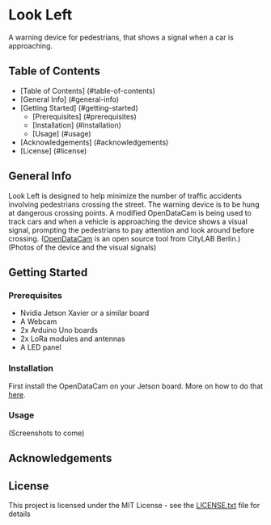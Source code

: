 # Look Left

A warning device for pedestrians, that shows a signal when a car is approaching.

## Table of Contents

* [Table of Contents] (#table-of-contents)
* [General Info] (#general-info)
* [Getting Started] (#getting-started)
    * [Prerequisites] (#prerequisites)
    * [Installation] (#installation)
    * [Usage] (#usage)
* [Acknowledgements] (#acknowledgements)
* [License] (#license)

## General Info

Look Left is designed to help minimize the number of traffic accidents involving pedestrians crossing the street. The warning device is to be hung at dangerous crossing points. A modified OpenDataCam is being used to track cars and when a vehicle is approaching the device shows a visual signal, prompting the pedestrians to pay attention and look around before crossing. ([OpenDataCam]( https://github.com/opendatacam/opendatacam) is an open source tool from CityLAB Berlin.)
(Photos of the device and the visual signals)

## Getting Started

### Prerequisites
+ Nvidia Jetson Xavier or a similar board
+ A Webcam
+ 2x Arduino Uno boards
+ 2x LoRa modules and antennas
+ A LED panel

### Installation
First install the OpenDataCam on your Jetson board. More on how to do that [here]( https://github.com/bas1to/lookleft/tree/master/opendatacam).

### Usage
(Screenshots to come)

## Acknowledgements

## License
This project is licensed under the MIT License - see the [LICENSE.txt]( https://github.com/bas1to/lookleft/blob/master/LICENSE.txt) file for details
